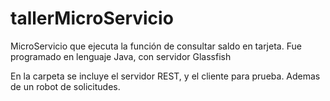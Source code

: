 # tallerMicroServicio
MicroServicio que ejecuta la función de consultar saldo en tarjeta.
Fue programado en lenguaje Java, con servidor Glassfish

En la carpeta se incluye el servidor REST, y el cliente para prueba. Ademas de un robot de solicitudes.
